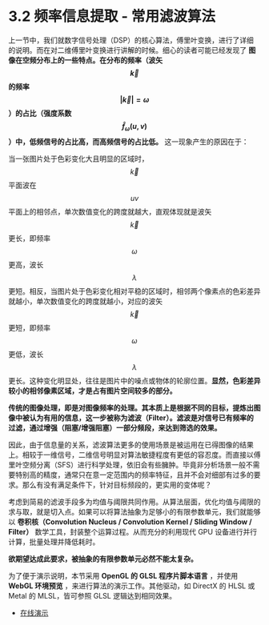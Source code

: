 
# 3.2 频率信息提取 - 常用滤波算法

上一节中，我们就数字信号处理（DSP）的核心算法，傅里叶变换，进行了详细的说明。而在对二维傅里叶变换进行讲解的时候。细心的读者可能已经发现了 **图像在空频分布上的一些特点。在分布的频率（波矢 $${\vec{k}}$$ 的频率 $$\vert {\vec{k}} \vert = \omega$$ ）的占比（强度系数 $$\hat{f}_{\omega}(u,v)$$ ）中，低频信号的占比高，而高频信号的占比低。** 这一现象产生的原因在于：

当一张图片处于色彩变化大且明显的区域时， $${\vec{k}}$$ 平面波在 $$uv$$ 平面上的相邻点，单次数值变化的跨度就越大，直观体现就是波矢 $${\vec{k}}$$ 更长，即频率 $$\omega$$ 更高，波长 $$\lambda$$ 更短。相反，当图片处于色彩变化相对平稳的区域时，相邻两个像素点的色彩差异就越小，单次数值变化的跨度就越小，对应的波矢 $${\vec{k}}$$ 更短，即频率 $$\omega$$ 更低，波长 $$\lambda$$ 更长。这种变化明显处，往往是图片中的噪点或物体的轮廓位置。**显然，色彩差异较小的相邻像素区域，才是占有图片空间较多的部分。**

**传统的图像处理，即是对图像频率的处理。其本质上是根据不同的目标，提炼出图像中被认为有用的信息，这一步被称为滤波（Filter）。滤波是对信号已有频率的过滤，通过增强（阻塞/增强阻塞）一部分频段，来达到筛选的效果。**

因此，由于信息量的关系，滤波算法更多的使用场景是被运用在已得图像的结果上。相较于一维信号，二维信号明显对算法敏捷程度有更低的容忍度。而直接以傅里叶空频分离（SFS）进行科学处理，依旧会有些臃肿。毕竟非分析场景一般不需要特别高的精度，通常只在意一定范围内的频率特征，且并不会对细部有过多的要求。那么有没有满足条件下，针对目标频段的，更实用的变体呢？

考虑到简易的滤波手段多为均值与阈限共同作用。从算法层面，优化均值与阈限的求与取，就是切入点。如果可以将算法抽象为足够小的有限参数单元，我们就能够以 **卷积核（Convolution Nucleus / Convolution Kernel / Sliding Window / Filter）** 数学工具，封装整个运算过程。从而充分的利用现代 GPU 设备进行并行计算，批量处理并降低耗时。

**欲期望达成此要求，被抽象的有限参数单元必然不能太复杂。**

为了便于演示说明，本节采用 **OpenGL 的 GLSL 程序片脚本语言** ，并使用 **WebGL 环境预览** ，来进行算法的演示工作。其他驱动，如 DirectX 的 HLSL 或 Metal 的 MLSL，皆可参照 GLSL 逻辑达到相同效果。

* [在线演示](Playground_3.md)

[ref]: References_3.md